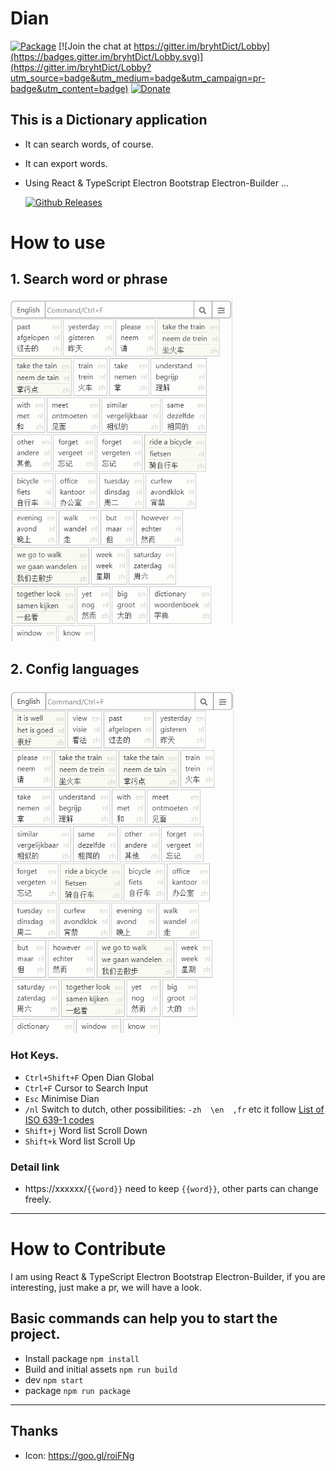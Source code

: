# Dian 
[![Package](https://github.com/bryht/dict/workflows/Package/badge.svg)](https://github.com/bryht/dict/actions)
[![Join the chat at https://gitter.im/bryhtDict/Lobby](https://badges.gitter.im/bryhtDict/Lobby.svg)](https://gitter.im/bryhtDict/Lobby?utm_source=badge&utm_medium=badge&utm_campaign=pr-badge&utm_content=badge) 
[![Donate](https://img.shields.io/badge/Donate-PayPal-blue.svg)](https://www.paypal.me/bryht/6)
## This is a Dictionary application
- It can search words, of course.
- It can export words.
- Using React & TypeScript Electron Bootstrap Electron-Builder ... 

  [![Github Releases](https://img.shields.io/github/downloads/bryht/Dict/total.svg?style=plastic)](https://github.com/bryht/Dict/releases/latest)

# How to use

## 1. Search word or phrase
![](/imgs/1.gif)

## 2. Config languages
![](/imgs/2.gif)

### Hot Keys.
- `Ctrl+Shift+F` Open Dian Global
- `Ctrl+F` Cursor to Search Input
- `Esc` Minimise Dian
- `/nl` Switch to dutch, other possibilities: `-zh  \en  ,fr` etc  it follow [List of ISO 639-1 codes](https://en.wikipedia.org/wiki/List_of_ISO_639-1_codes)
- `Shift+j` Word list Scroll Down
- `Shift+k` Word list Scroll Up

### Detail link
- https://xxxxxx/`{{word}}`  need to keep `{{word}}`, other parts can change freely.

---
# How to Contribute
I am using React & TypeScript Electron Bootstrap Electron-Builder, if you are interesting, just make a pr, we will have a look.
##  Basic commands can help you to start the project.
- Install package ```npm install```
- Build  and initial assets ```npm run build``` 
- dev ```npm start``` 
- package ```npm run package``` 

***
## Thanks
- Icon: https://goo.gl/roiFNg
